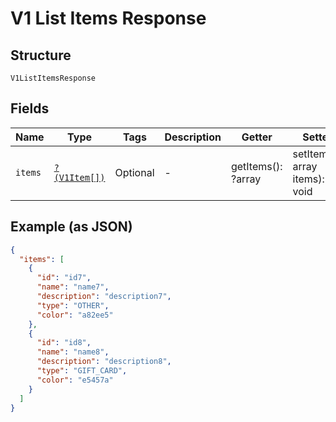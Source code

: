 
# V1 List Items Response

## Structure

`V1ListItemsResponse`

## Fields

| Name | Type | Tags | Description | Getter | Setter |
|  --- | --- | --- | --- | --- | --- |
| `items` | [`?(V1Item[])`](/doc/models/v1-item.md) | Optional | - | getItems(): ?array | setItems(?array items): void |

## Example (as JSON)

```json
{
  "items": [
    {
      "id": "id7",
      "name": "name7",
      "description": "description7",
      "type": "OTHER",
      "color": "a82ee5"
    },
    {
      "id": "id8",
      "name": "name8",
      "description": "description8",
      "type": "GIFT_CARD",
      "color": "e5457a"
    }
  ]
}
```

